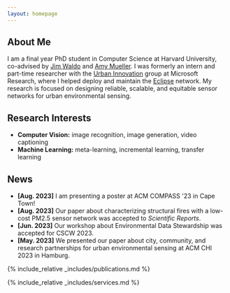 ```yaml
---
layout: homepage
---
```


## About Me

I am a final year PhD student in Computer Science at Harvard University, co-advised by [Jim Waldo](http://www.eecs.harvard.edu/~waldo/) and [Amy Mueller](https://coe.northeastern.edu/people/mueller-amy/). I was formerly an intern and part-time researcher with the [Urban Innovation](https://www.microsoft.com/en-us/research/group/urban-innovation/) group at Microsoft Research, where I helped deploy and maintain the [Eclipse](https://www.microsoft.com/en-us/research/project/project-eclipse/) network. My research is focused on designing reliable, scalable, and equitable sensor networks for urban environmental sensing.

## Research Interests

- **Computer Vision:** image recognition, image generation, video captioning
- **Machine Learning:** meta-learning, incremental learning, transfer learning

## News

- **[Aug. 2023]** I am presenting a poster at ACM COMPASS '23 in Cape Town!
- **[Aug. 2023]** Our paper about characterizing structural fires with a low-cost PM2.5 sensor network was accepted to *Scientific Reports*.
- **[Jun. 2023]** Our workshop about Environmental Data Stewardship was accepted for CSCW 2023.
- **[May. 2023]** We presented our paper about city, community, and research partnerships for urban environmental sensing at ACM CHI 2023 in Hamburg.

{% include_relative _includes/publications.md %}

{% include_relative _includes/services.md %}
